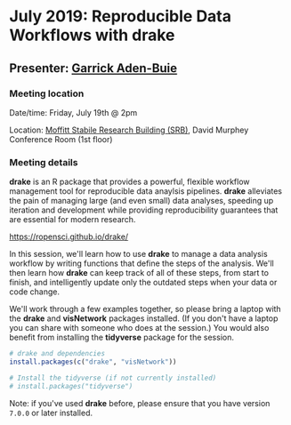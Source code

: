 # July 2019: Reproducible Data Workflows with drake

## Presenter: [Garrick Aden-Buie](mailto:Garrick.Aden-Buie@moffitt.org)

### Meeting location
Date/time: Friday, July 19th @ 2pm

Location: [Moffitt Stabile Research Building (SRB)](https://goo.gl/maps/o6j3rtTuxCB2), David Murphey Conference Room (1st floor)

### Meeting details

**drake** is an R package that provides a powerful, flexible workflow management tool for reproducible data anaylsis pipelines. **drake** alleviates the pain of managing large (and even small) data analyses, speeding up iteration and development while providing reproducibility guarantees that are essential for modern research.

<https://ropensci.github.io/drake/>

In this session, we'll learn how to use **drake** to manage a data analysis workflow by writing functions that define the steps of the analysis. We'll then learn how **drake** can keep track of all of these steps, from start to finish, and intelligently update only the outdated steps when your data or code change.

We'll work through a few examples together, so please bring a laptop with the **drake** and **visNetwork** packages installed.  (If you don't have a laptop you can share with someone who does at the session.) You would also benefit from installing the **tidyverse** package for the session.

```r
# drake and dependencies
install.packages(c("drake", "visNetwork"))

# Install the tidyverse (if not currently installed)
# install.packages("tidyverse")
```

Note: if you've used **drake** before, please ensure that you have version `7.0.0` or later installed.
